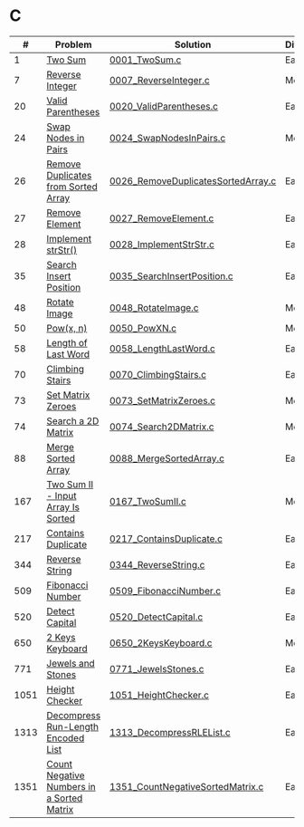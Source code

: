 # C

| #    | Problem                                                                                                                           | Solution                                                                                                                              | Difficulty |
| ---- | --------------------------------------------------------------------------------------------------------------------------------- | ------------------------------------------------------------------------------------------------------------------------------------- | ---------- |
| 1    | [Two Sum](https://leetcode.com/problems/two-sum/description/)                                                                     | [0001_TwoSum.c](https://github.com/jinxuan-owyong/leetcode/blob/master/c/0001_TwoSum.c)                                               | Easy       |
| 7    | [Reverse Integer](https://leetcode.com/problems/reverse-integer/description/)                                                     | [0007_ReverseInteger.c](https://github.com/jinxuan-owyong/leetcode/blob/master/c/0007_ReverseInteger.c)                               | Medium     |
| 20   | [Valid Parentheses](https://leetcode.com/problems/valid-parentheses/description/)                                                 | [0020_ValidParentheses.c](https://github.com/jinxuan-owyong/leetcode/blob/master/c/0020_ValidParentheses.c)                           | Easy       |
| 24   | [Swap Nodes in Pairs](https://leetcode.com/problems/swap-nodes-in-pairs/description/)                                             | [0024_SwapNodesInPairs.c](https://github.com/jinxuan-owyong/leetcode/blob/master/c/0024_SwapNodesInPairs.c)                           | Medium     |
| 26   | [Remove Duplicates from Sorted Array](https://leetcode.com/problems/remove-duplicates-from-sorted-array/description/)             | [0026_RemoveDuplicatesSortedArray.c](https://github.com/jinxuan-owyong/leetcode/blob/master/c/0026_RemoveDuplicatesfromSortedArray.c) | Easy       |
| 27   | [Remove Element](https://leetcode.com/problems/remove-element/description/)                                                       | [0027_RemoveElement.c](https://github.com/jinxuan-owyong/leetcode/blob/master/c/0027_RemoveElement.c)                                 | Easy       |
| 28   | [Implement strStr()](https://leetcode.com/problems/implement-strstr/description/)                                                 | [0028_ImplementStrStr.c](https://github.com/jinxuan-owyong/leetcode/blob/master/c/0028_ImplementStrStr.c)                             | Easy       |
| 35   | [Search Insert Position](https://leetcode.com/problems/search-insert-position/description/)                                       | [0035_SearchInsertPosition.c](https://github.com/jinxuan-owyong/leetcode/blob/master/c/0035_SearchInsertPosition.c)                   | Easy       |
| 48   | [Rotate Image](https://leetcode.com/problems/rotate-image/description/)                                                           | [0048_RotateImage.c](https://github.com/jinxuan-owyong/leetcode/blob/master/c/0048_RotateImage.c)                                     | Medium     |
| 50   | [Pow(x, n)](https://leetcode.com/problems/powx-n/description/)                                                                    | [0050_PowXN.c](https://github.com/jinxuan-owyong/leetcode/blob/master/c/0050_PowXN.c)                                                 | Medium     |
| 58   | [Length of Last Word](https://leetcode.com/problems/length-of-last-word/description/)                                             | [0058_LengthLastWord.c](https://github.com/jinxuan-owyong/leetcode/blob/master/c/0058_LengthLastWord.c)                               | Easy       |
| 70   | [Climbing Stairs](https://leetcode.com/problems/climbing-stairs/description/)                                                     | [0070_ClimbingStairs.c](https://github.com/jinxuan-owyong/leetcode/blob/master/c/0070_ClimbingStairs.c)                               | Easy       |
| 73   | [Set Matrix Zeroes](https://leetcode.com/problems/set-matrix-zeroes/description/)                                                 | [0073_SetMatrixZeroes.c](https://github.com/jinxuan-owyong/leetcode/blob/master/c/0073_SetMatrixZeroes.c)                             | Medium     |
| 74   | [Search a 2D Matrix](https://leetcode.com/problems/search-a-2d-matrix/description/)                                               | [0074_Search2DMatrix.c](https://github.com/jinxuan-owyong/leetcode/blob/master/c/0074_Search2DMatrix.c)                               | Medium     |
| 88   | [Merge Sorted Array](https://leetcode.com/problems/merge-sorted-array/description/)                                               | [0088_MergeSortedArray.c](https://github.com/jinxuan-owyong/leetcode/blob/master/c/0088_MergeSortedArray.c)                           | Easy       |
| 167  | [Two Sum II - Input Array Is Sorted](https://leetcode.com/problems/two-sum-ii-input-array-is-sorted/description/)                 | [0167_TwoSumII.c](https://github.com/jinxuan-owyong/leetcode/blob/master/c/0167_TwoSumII.c)                                           | Medium     |
| 217  | [Contains Duplicate](https://leetcode.com/problems/contains-duplicate/description/)                                               | [0217_ContainsDuplicate.c](https://github.com/jinxuan-owyong/leetcode/blob/master/c/0217_ContainsDuplicate.c)                         | Easy       |
| 344  | [Reverse String](https://leetcode.com/problems/reverse-string/description/)                                                       | [0344_ReverseString.c](https://github.com/jinxuan-owyong/leetcode/blob/master/c/0344_ReverseString.c)                                 | Easy       |
| 509  | [Fibonacci Number](https://leetcode.com/problems/fibonacci-number/description/)                                                   | [0509_FibonacciNumber.c](https://github.com/jinxuan-owyong/leetcode/blob/master/c/0509_FibonacciNumber.c)                             | Easy       |
| 520  | [Detect Capital](https://leetcode.com/problems/detect-capital/description/)                                                       | [0520_DetectCapital.c](https://github.com/jinxuan-owyong/leetcode/blob/master/c/0520_DetectCapital.c)                                 | Easy       |
| 650  | [2 Keys Keyboard](https://leetcode.com/problems/2-keys-keyboard/description/)                                                     | [0650_2KeysKeyboard.c](https://github.com/jinxuan-owyong/leetcode/blob/master/c/0650_2KeysKeyboard.c)                                 | Medium     |
| 771  | [Jewels and Stones](https://leetcode.com/problems/jewels-and-stones/description/)                                                 | [0771_JewelsStones.c](https://github.com/jinxuan-owyong/leetcode/blob/master/c/0771_JewelsStones.c)                                   | Easy       |
| 1051 | [Height Checker](https://leetcode.com/problems/height-checker/description/)                                                       | [1051_HeightChecker.c](https://github.com/jinxuan-owyong/leetcode/blob/master/c/1051_HeightChecker.c)                                 | Easy       |
| 1313 | [Decompress Run-Length Encoded List](https://leetcode.com/problems/decompress-run-length-encoded-list/description/)               | [1313_DecompressRLEList.c](https://github.com/jinxuan-owyong/leetcode/blob/master/c/1313_DecompressRLEList.c)                         | Easy       |
| 1351 | [Count Negative Numbers in a Sorted Matrix](https://leetcode.com/problems/count-negative-numbers-in-a-sorted-matrix/description/) | [1351_CountNegativeSortedMatrix.c](https://github.com/jinxuan-owyong/leetcode/blob/master/c/1351_CountNegativeSortedMatrix.c)         | Easy       |
